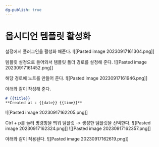 ```yaml
---
dg-publish: true
---
```


# 옵시디언 템플릿 활성화

설정에서 플러그인을 활성화 해준다.
![[Pasted image 20230917161304.png]]

템플릿 설정으로 들어와서 템플릿 폴더 경로를 설정해 준다.
![[Pasted image 20230917161452.png]]

해당 경로에 노트를 만들어 준다.
![[Pasted image 20230917161946.png]]

아래와 같이 작성해 준다.
```md
# {{title}} 
**Created at : {{date}} {{time}}**
```
![[Pasted image 20230917162205.png]]

Ctrl + p를 눌러 명령창을 띄워 템플릿 -> 생성한 템플릿을 선택한다.
![[Pasted image 20230917162324.png]]
![[Pasted image 20230917162357.png]]

아래와 같이 적용된다.
![[Pasted image 20230917162619.png]]